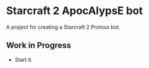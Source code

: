 # Starcraft 2 ApocAlypsE bot

A project for creating a Starcraft 2 Protoss bot.

## Work in Progress

* Start it.
